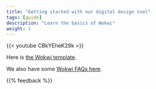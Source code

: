 ```yaml
---
title: "Getting started with our digital design tool"
tags: [guide]
description: "Learn the basics of Wokwi"
weight: 1
---
```


{{< youtube CBkYEheK29k >}}

Here is [the Wokwi template](https://wokwi.com/projects/339684301812531795).

We also have some [Wokwi FAQs here](/faq/#wokwi-faqs).

{{% feedback %}}
